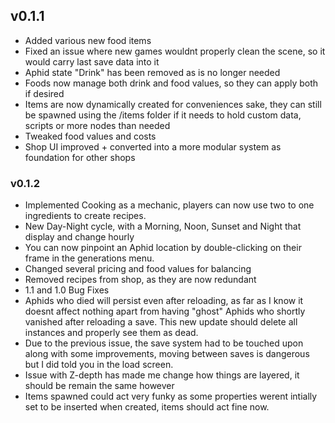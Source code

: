 ## v0.1.1
- Added various new food items
- Fixed an issue where new games wouldnt properly clean the scene, so it would carry last save data into it
- Aphid state "Drink" has been removed as is no longer needed
- Foods now manage both drink and food values, so they can apply both if desired
- Items are now dynamically created for conveniences sake, they can still be spawned using the /items folder if it needs to hold custom data, scripts or more nodes than needed
- Tweaked food values and costs
- Shop UI improved + converted into a more modular system as foundation for other shops
### v0.1.2
- Implemented Cooking as a mechanic, players can now use two to one ingredients to create recipes.
- New Day-Night cycle, with a Morning, Noon, Sunset and Night that display and change hourly
- You can now pinpoint an Aphid location by double-clicking on their frame in the generations menu.
- Changed several pricing and food values for balancing
- Removed recipes from shop, as they are now redundant
- 1.1 and 1.0
Bug Fixes
- Aphids who died will persist even after reloading, as far as I know it doesnt affect nothing apart from having "ghost" Aphids who shortly vanished after reloading a save.
  This new update should delete all instances and properly see them as dead.
- Due to the previous issue, the save system had to be touched upon along with some improvements, moving between saves is dangerous but I did told you in the load screen.
- Issue with Z-depth has made me change how things are layered, it should be remain the same however
- Items spawned could act very funky as some properties werent intially set to be inserted when created, items should act fine now.